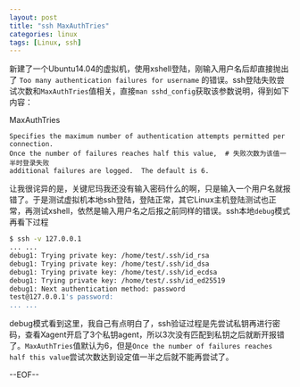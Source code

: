 ```yaml
---
layout: post
title: "ssh MaxAuthTries"
categories: linux
tags: [Linux, ssh]
---
```


新建了一个Ubuntu14.04的虚拟机，使用xshell登陆，刚输入用户名后却直接抛出了 `Too many authentication failures for username` 的错误。ssh登陆失败尝试次数和`MaxAuthTries`值相关，直接`man sshd_config`获取该参数说明，得到如下内容：

MaxAuthTries

    Specifies the maximum number of authentication attempts permitted per connection.  
    Once the number of failures reaches half this value,  # 失败次数为该值一半时登录失败  
    additional failures are logged.  The default is 6.

让我很诧异的是，关键尼玛我还没有输入密码什么的啊，只是输入一个用户名就报错了。于是测试虚拟机本地ssh登陆，登陆正常，其它Linux主机登陆测试也正常，再测试xshell，依然是输入用户名之后报之前同样的错误。ssh本地`debug`模式再看下过程

``` bash
$ ssh -v 127.0.0.1
... ...
debug1: Trying private key: /home/test/.ssh/id_rsa
debug1: Trying private key: /home/test/.ssh/id_dsa
debug1: Trying private key: /home/test/.ssh/id_ecdsa
debug1: Trying private key: /home/test/.ssh/id_ed25519
debug1: Next authentication method: password
test@127.0.0.1's password:
... ...
```

debug模式看到这里，我自己有点明白了，ssh验证过程是先尝试私钥再进行密码，查看Xagent开启了3个私钥agent，所以3次没有匹配到私钥之后就断开报错了。`MaxAuthTries`值默认为6，但是`Once the number of failures reaches half this value`尝试次数达到设定值一半之后就不能再尝试了。

--EOF--
